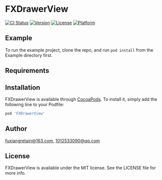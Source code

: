 # FXDrawerView

[![CI Status](https://img.shields.io/travis/fuxiangretain@163.com/FXDrawerView.svg?style=flat)](https://travis-ci.org/fuxiangretain@163.com/FXDrawerView)
[![Version](https://img.shields.io/cocoapods/v/FXDrawerView.svg?style=flat)](https://cocoapods.org/pods/FXDrawerView)
[![License](https://img.shields.io/cocoapods/l/FXDrawerView.svg?style=flat)](https://cocoapods.org/pods/FXDrawerView)
[![Platform](https://img.shields.io/cocoapods/p/FXDrawerView.svg?style=flat)](https://cocoapods.org/pods/FXDrawerView)

## Example

To run the example project, clone the repo, and run `pod install` from the Example directory first.

## Requirements

## Installation

FXDrawerView is available through [CocoaPods](https://cocoapods.org). To install
it, simply add the following line to your Podfile:

```ruby
pod 'FXDrawerView'
```

## Author

fuxiangretain@163.com, 1012533090@qq.com

## License

FXDrawerView is available under the MIT license. See the LICENSE file for more info.
